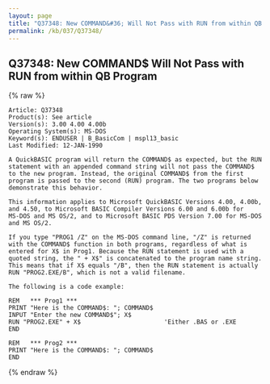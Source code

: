 ```yaml
---
layout: page
title: "Q37348: New COMMAND&#36; Will Not Pass with RUN from within QB Program"
permalink: /kb/037/Q37348/
---
```


## Q37348: New COMMAND&#36; Will Not Pass with RUN from within QB Program

{% raw %}

	Article: Q37348
	Product(s): See article
	Version(s): 3.00 4.00 4.00b
	Operating System(s): MS-DOS
	Keyword(s): ENDUSER | B_BasicCom | mspl13_basic
	Last Modified: 12-JAN-1990
	
	A QuickBASIC program will return the COMMAND$ as expected, but the RUN
	statement with an appended command string will not pass the COMMAND$
	to the new program. Instead, the original COMMAND$ from the first
	program is passed to the second (RUN) program. The two programs below
	demonstrate this behavior.
	
	This information applies to Microsoft QuickBASIC Versions 4.00, 4.00b,
	and 4.50, to Microsoft BASIC Compiler Versions 6.00 and 6.00b for
	MS-DOS and MS OS/2, and to Microsoft BASIC PDS Version 7.00 for MS-DOS
	and MS OS/2.
	
	If you type "PROG1 /Z" on the MS-DOS command line, "/Z" is returned
	with the COMMAND$ function in both programs, regardless of what is
	entered for X$ in Prog1. Because the RUN statement is used with a
	quoted string, the " + X$" is concatenated to the program name string.
	This means that if X$ equals "/B", then the RUN statement is actually
	RUN "PROG2.EXE/B", which is not a valid filename.
	
	The following is a code example:
	
	REM   *** Prog1 ***
	PRINT "Here is the COMMAND$: "; COMMAND$
	INPUT "Enter the new COMMAND$"; X$
	RUN "PROG2.EXE" + X$                       'Either .BAS or .EXE
	END
	
	REM   *** Prog2 ***
	PRINT "Here is the COMMAND$: "; COMMAND$
	END

{% endraw %}
